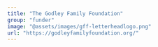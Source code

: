 ```yaml
---
title: "The Godley Family Foundation"
group: "funder"
image: "@assets/images/gff-letterheadlogo.png"
url: "https://godleyfamilyfoundation.org/"
---
```

